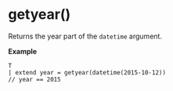 # getyear()

Returns the year part of the `datetime` argument.

**Example**

```kusto
T
| extend year = getyear(datetime(2015-10-12))
// year == 2015
```


